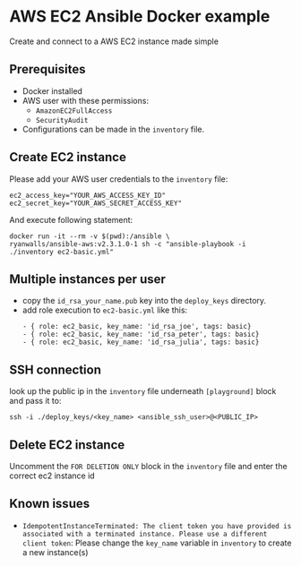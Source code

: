 # AWS EC2 Ansible Docker example
Create and connect to a AWS EC2 instance made simple

## Prerequisites
* Docker installed
* AWS user with these permissions:
  * `AmazonEC2FullAccess`
  * `SecurityAudit`
* Configurations can be made in the `inventory` file.

## Create EC2 instance

Please add your AWS user credentials to the `inventory` file:
```
ec2_access_key="YOUR_AWS_ACCESS_KEY_ID"
ec2_secret_key="YOUR_AWS_SECRET_ACCESS_KEY"
```

And execute following statement:
```
docker run -it --rm -v $(pwd):/ansible \
ryanwalls/ansible-aws:v2.3.1.0-1 sh -c "ansible-playbook -i ./inventory ec2-basic.yml"
```

## Multiple instances per user
* copy the `id_rsa_your_name.pub` key into the `deploy_keys` directory.
* add role execution to `ec2-basic.yml` like this: 
  ```
  - { role: ec2_basic, key_name: 'id_rsa_joe', tags: basic}
  - { role: ec2_basic, key_name: 'id_rsa_peter', tags: basic}
  - { role: ec2_basic, key_name: 'id_rsa_julia', tags: basic}
  ```

## SSH connection
look up the public ip in the `inventory` file underneath `[playground]` block and pass it to:

`ssh -i ./deploy_keys/<key_name> <ansible_ssh_user>@<PUBLIC_IP>`


## Delete EC2 instance
Uncomment the `FOR DELETION ONLY` block in the `inventory` file and enter the correct ec2 instance id

## Known issues
* `IdempotentInstanceTerminated: The client token you have provided is associated with a terminated instance. Please use a different client token`: Please change the `key_name` variable in `inventory` to create a new instance(s)